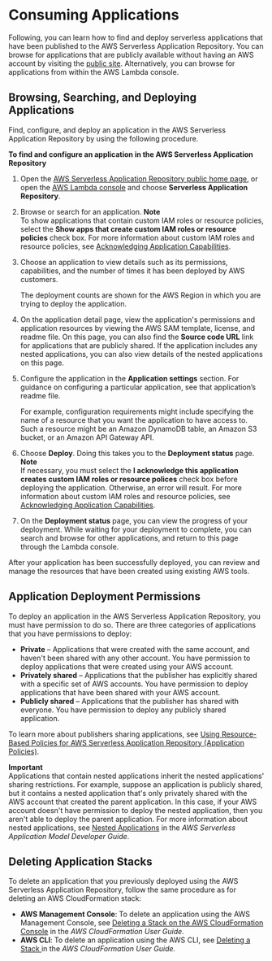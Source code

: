 # Consuming Applications<a name="serverlessrepo-consuming-applications"></a>

Following, you can learn how to find and deploy serverless applications that have been published to the AWS Serverless Application Repository\. You can browse for applications that are publicly available without having an AWS account by visiting the [public site](https://aws.amazon.com/serverless/serverlessrepo)\. Alternatively, you can browse for applications from within the AWS Lambda console\.

## Browsing, Searching, and Deploying Applications<a name="browse-and-search-applications"></a>

Find, configure, and deploy an application in the AWS Serverless Application Repository by using the following procedure\.

**To find and configure an application in the AWS Serverless Application Repository**

1. Open the [AWS Serverless Application Repository public home page](https://aws.amazon.com/serverless/serverlessrepo), or open the [AWS Lambda console](https://console.aws.amazon.com/lambda/) and choose **Serverless Application Repository**\.

1. Browse or search for an application\.
**Note**  
To show applications that contain custom IAM roles or resource policies, select the **Show apps that create custom IAM roles or resource policies** check box\. For more information about custom IAM roles and resource policies, see [ Acknowledging Application Capabilities](acknowledging-application-capabilities.md)\. 

1. Choose an application to view details such as its permissions, capabilities, and the number of times it has been deployed by AWS customers\. 

   The deployment counts are shown for the AWS Region in which you are trying to deploy the application\.

1. On the application detail page, view the application's permissions and application resources by viewing the AWS SAM template, license, and readme file\. On this page, you can also find the **Source code URL** link for applications that are publicly shared\. If the application includes any nested applications, you can also view details of the nested applications on this page\.

1. Configure the application in the **Application settings** section\. For guidance on configuring a particular application, see that application’s readme file\. 

   For example, configuration requirements might include specifying the name of a resource that you want the application to have access to\. Such a resource might be an Amazon DynamoDB table, an Amazon S3 bucket, or an Amazon API Gateway API\.

1. Choose **Deploy**\. Doing this takes you to the **Deployment status** page\.
**Note**  
If necessary, you must select the **I acknowledge this application creates custom IAM roles or resource polices** check box before deploying the application\. Otherwise, an error will result\. For more information about custom IAM roles and resource policies, see [ Acknowledging Application Capabilities](acknowledging-application-capabilities.md)\. 

1. On the **Deployment status** page, you can view the progress of your deployment\. While waiting for your deployment to complete, you can search and browse for other applications, and return to this page through the Lambda console\.

After your application has been successfully deployed, you can review and manage the resources that have been created using existing AWS tools\. 

## Application Deployment Permissions<a name="application-deployment-permissions"></a>

To deploy an application in the AWS Serverless Application Repository, you must have permission to do so\. There are three categories of applications that you have permissions to deploy:
+ **Private** – Applications that were created with the same account, and haven't been shared with any other account\. You have permission to deploy applications that were created using your AWS account\.
+ **Privately shared** – Applications that the publisher has explicitly shared with a specific set of AWS accounts\. You have permission to deploy applications that have been shared with your AWS account\.
+ **Publicly shared** – Applications that the publisher has shared with everyone\. You have permission to deploy any publicly shared application\.

To learn more about publishers sharing applications, see [Using Resource\-Based Policies for AWS Serverless Application Repository \(Application Policies\)](access-control-resource-based.md)\.

**Important**  
Applications that contain nested applications inherit the nested applications' sharing restrictions\. For example, suppose an application is publicly shared, but it contains a nested application that's only privately shared with the AWS account that created the parent application\. In this case, if your AWS account doesn't have permission to deploy the nested application, then you aren't able to deploy the parent application\. For more information about nested applications, see [Nested Applications](https://docs.aws.amazon.com/serverless-application-model/latest/developerguide/serverless-sam-template-nested-applications.html) in the *AWS Serverless Application Model Developer Guide*\.

## Deleting Application Stacks<a name="delete-application-stack"></a>

To delete an application that you previously deployed using the AWS Serverless Application Repository, follow the same procedure as for deleting an AWS CloudFormation stack:
+ **AWS Management Console**: To delete an application using the AWS Management Console, see [Deleting a Stack on the AWS CloudFormation Console](https://docs.aws.amazon.com/AWSCloudFormation/latest/UserGuide/cfn-console-delete-stack.html) in the *AWS CloudFormation User Guide\.*
+ **AWS CLI**: To delete an application using the AWS CLI, see [Deleting a Stack ](https://docs.aws.amazon.com/AWSCloudFormation/latest/UserGuide/using-cfn-cli-deleting-stack.html)in the *AWS CloudFormation User Guide\.*